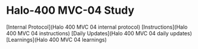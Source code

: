 # Halo-400 MVC-04 Study

[Internal Protocol](Halo 400 MVC 04 internal protocol)
[Instructions](Halo 400 MVC 04 instructions)
[Daily Updates](Halo 400 MVC 04 daily updates)
[Learnings](Halo 400 MVC 04 learnings)